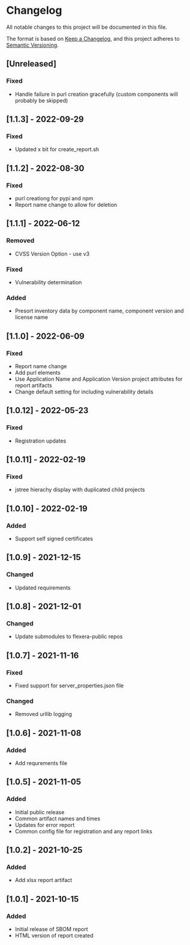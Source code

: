 # Changelog
All notable changes to this project will be documented in this file.

The format is based on [Keep a Changelog](https://keepachangelog.com/en/1.0.0/),
and this project adheres to [Semantic Versioning](https://semver.org/spec/v2.0.0.html).

## [Unreleased]
### Fixed
- Handle failure in purl creation gracefully (custom components will probably be skipped)

## [1.1.3] - 2022-09-29
### Fixed
- Updated x bit for create_report.sh


## [1.1.2] - 2022-08-30
### Fixed
- purl creationg for pypi and npm
- Report name change to allow for deletion

## [1.1.1] - 2022-06-12
### Removed
- CVSS Version Option - use v3
### Fixed
- Vulnerability determination
### Added
- Presort inventory data by component name, component version and license name

## [1.1.0] - 2022-06-09
### Fixed
- Report name change
- Add purl elements
- Use Application Name and Application Version project attributes for report artifacts
- Change default setting for including vulnerability details

## [1.0.12] - 2022-05-23
### Fixed
- Registration updates

## [1.0.11] - 2022-02-19
### Fixed
- jstree hierachy display with duplicated child projects

## [1.0.10] - 2022-02-19
### Added
- Support self signed certificates

## [1.0.9] - 2021-12-15
### Changed
- Updated requirements

## [1.0.8] - 2021-12-01
### Changed
- Update submodules to flexera-public repos

## [1.0.7] - 2021-11-16
### Fixed
- Fixed support for server_properties.json file
### Changed
- Removed urllib logging

## [1.0.6] - 2021-11-08
### Added
- Add requrements file

## [1.0.5] - 2021-11-05
### Added
- Initial public release
- Common artifact names and times
- Updates for error report
- Common config file for registration and any report links

## [1.0.2] - 2021-10-25
### Added
- Add xlsx report artifact


## [1.0.1] - 2021-10-15
### Added
- Initial release of SBOM report
- HTML version of report created